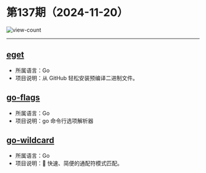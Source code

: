 # 第137期（2024-11-20）

![view-count](https://count.getloli.com/@xiaoxuan6-weekly-20241120)

---
## [eget](https://github.com/zyedidia/eget)
- 所属语言：Go
- 项目说明：从 GitHub 轻松安装预编译二进制文件。

## [go-flags](https://github.com/jessevdk/go-flags)
- 所属语言：Go
- 项目说明：go 命令行选项解析器

## [go-wildcard](https://github.com/IGLOU-EU/go-wildcard)
- 所属语言：Go
- 项目说明：🚀 快速、简便的通配符模式匹配。
